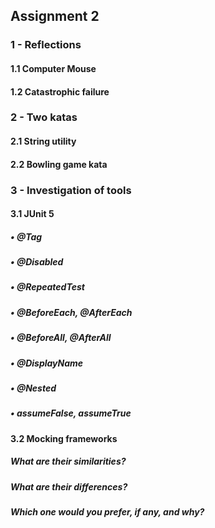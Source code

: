 ## Assignment 2

### 1 - Reflections

#### 1.1 Computer Mouse

#### 1.2 Catastrophic failure

### 2 - Two katas

#### 2.1 String utility

#### 2.2 Bowling game kata

### 3 - Investigation of tools

#### 3.1 JUnit 5

##### • @Tag
##### • @Disabled
##### • @RepeatedTest
##### • @BeforeEach, @AfterEach
##### • @BeforeAll, @AfterAll
##### • @DisplayName
##### • @Nested
##### • assumeFalse, assumeTrue

#### 3.2 Mocking frameworks

##### What are their similarities?
##### What are their differences?
##### Which one would you prefer, if any, and why?
 
